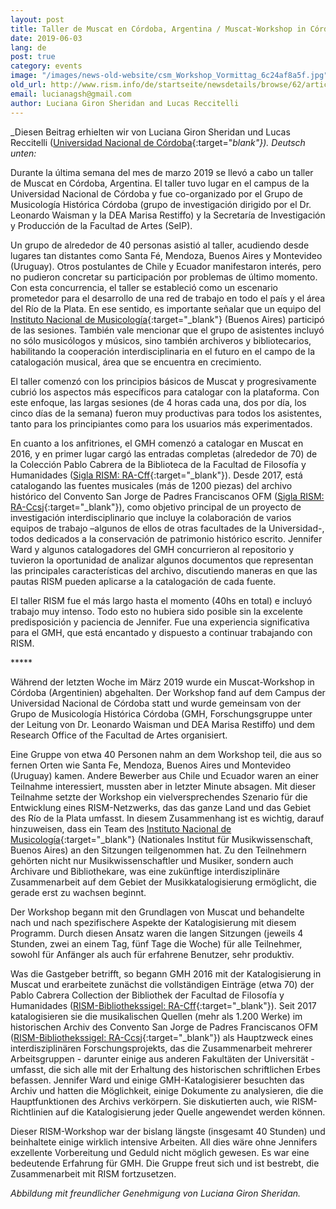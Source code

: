 ```yaml
---
layout: post
title: Taller de Muscat en Córdoba, Argentina / Muscat-Workshop in Córdoba, Argentinien
date: 2019-06-03
lang: de
post: true
category: events
image: "/images/news-old-website/csm_Workshop_Vormittag_6c24af8a5f.jpg"
old_url: http://www.rism.info/de/startseite/newsdetails/browse/62/article/64/taller-de-muscat-en-cordoba-argentina-muscat-workshop-in-cordoba-argentina.html
email: lucianagsh@gmail.com
author: Luciana Giron Sheridan and Lucas Reccitelli
---
```



_Diesen Beitrag erhielten wir von Luciana Giron Sheridan und Lucas Reccitelli ([Universidad Nacional de Córdoba](https://www.unc.edu.ar/){:target="_blank"}). Deutsch unten:_

Durante la última semana del mes de marzo 2019 se llevó a cabo un taller de Muscat en Córdoba, Argentina. El taller tuvo lugar en el campus de la Universidad Nacional de Córdoba y fue co-organizado por el Grupo de Musicología Histórica Córdoba (grupo de investigación dirigido por el Dr. Leonardo Waisman y la DEA Marisa Restiffo) y la Secretaría de Investigación y Producción de la Facultad de Artes (SeIP).

Un grupo de alrededor de 40 personas asistió al taller, acudiendo desde lugares tan distantes como Santa Fé, Mendoza, Buenos Aires y Montevideo (Uruguay). Otros postulantes de Chile y Ecuador manifestaron interés, pero no pudieron concretar su participación por problemas de último momento. Con esta concurrencia, el taller se estableció como un escenario prometedor para el desarrollo de una red de trabajo en todo el país y el área del Río de la Plata. En ese sentido, es importante señalar que un equipo del [Instituto Nacional de Musicología](https://inmcv.cultura.gob.ar/){:target="_blank"} (Buenos Aires) participó de las sesiones. También vale mencionar que el grupo de asistentes incluyó no sólo musicólogos y músicos, sino también archiveros y bibliotecarios, habilitando la cooperación interdisciplinaria en el futuro en el campo de la catalogación musical, área que se encuentra en crecimiento.

El taller comenzó con los principios básicos de Muscat y progresivamente cubrió los aspectos más específicos para catalogar con la plataforma. Con este enfoque, las largas sesiones (de 4 horas cada una, dos por día, los cinco días de la semana) fueron muy productivas para todos los asistentes, tanto para los principiantes como para los usuarios más experimentados.

En cuanto a los anfitriones, el GMH comenzó a catalogar en Muscat en 2016, y en primer lugar cargó las entradas completas (alrededor de 70) de la Colección Pablo Cabrera de la Biblioteca de la Facultad de Filosofía y Humanidades ([Sigla RISM: RA-Cff](https://opac.rism.info/search?View=rism&siglum=RA-Cff&Language=es){:target="_blank"}). Desde 2017, está catalogando las fuentes musicales (más de 1200 piezas) del archivo histórico del Convento San Jorge de Padres Franciscanos OFM ([Sigla RISM: RA-Ccsj](https://opac.rism.info/search?View=rism&siglum=RA-Ccsj&Language=es){:target="_blank"}), como objetivo principal de un proyecto de investigación interdisciplinario que incluye la colaboración de varios equipos de trabajo –algunos de ellos de otras facultades de la Universidad-, todos dedicados a la conservación de patrimonio histórico escrito. Jennifer Ward y algunos catalogadores del GMH concurrieron al repositorio y tuvieron la oportunidad de analizar algunos documentos que representan las principales características del archivo, discutiendo maneras en que las pautas RISM pueden aplicarse a la catalogación de cada fuente.

El taller RISM fue el más largo hasta el momento (40hs en total) e incluyó trabajo muy intenso. Todo esto no hubiera sido posible sin la excelente predisposición y paciencia de Jennifer. Fue una experiencia significativa para el GMH, que está encantado y dispuesto a continuar trabajando con RISM.


\*\*\*\*\*


Während der letzten Woche im März 2019 wurde ein Muscat-Workshop in Córdoba (Argentinien) abgehalten. Der Workshop fand auf dem Campus der Universidad Nacional de Córdoba statt und wurde gemeinsam von der Grupo de Musicología Histórica Córdoba (GMH, Forschungsgruppe unter der Leitung von Dr. Leonardo Waisman und DEA Marisa Restiffo) und dem Research Office of the Facultad de Artes organisiert.

Eine Gruppe von etwa 40 Personen nahm an dem Workshop teil, die aus so fernen Orten wie Santa Fe, Mendoza, Buenos Aires und Montevideo (Uruguay) kamen. Andere Bewerber aus Chile und Ecuador waren an einer Teilnahme interessiert, mussten aber in letzter Minute absagen. Mit dieser Teilnahme setzte der Workshop ein vielversprechendes Szenario für die Entwicklung eines RISM-Netzwerks, das das ganze Land und das Gebiet des Río de la Plata umfasst. In diesem Zusammenhang ist es wichtig, darauf hinzuweisen, dass ein Team des [Instituto Nacional de Musicología](https://inmcv.cultura.gob.ar/){:target="_blank"} (Nationales Institut für Musikwissenschaft, Buenos Aires) an den Sitzungen teilgenommen hat. Zu den Teilnehmern gehörten nicht nur Musikwissenschaftler und Musiker, sondern auch Archivare und Bibliothekare, was eine zukünftige interdisziplinäre Zusammenarbeit auf dem Gebiet der Musikkatalogisierung ermöglicht, die gerade erst zu wachsen beginnt.

Der Workshop begann mit den Grundlagen von Muscat und behandelte nach und nach spezifischere Aspekte der Katalogisierung mit diesem Programm. Durch diesen Ansatz waren die langen Sitzungen (jeweils 4 Stunden, zwei an einem Tag, fünf Tage die Woche) für alle Teilnehmer, sowohl für Anfänger als auch für erfahrene Benutzer, sehr produktiv.

Was die Gastgeber betrifft, so begann GMH 2016 mit der Katalogisierung in Muscat und erarbeitete zunächst die vollständigen Einträge (etwa 70) der Pablo Cabrera Collection der Bibliothek der Facultad de Filosofía y Humanidades ([RISM-Bibliothekssigel: RA-Cff](https://opac.rism.info/search?View=rism&siglum=RA-Cff){:target="_blank"}). Seit 2017 katalogisieren sie die musikalischen Quellen (mehr als 1.200 Werke) im historischen Archiv des Convento San Jorge de Padres Franciscanos OFM ([RISM-Bibliothekssigel: RA-Ccsj](https://opac.rism.info/search?View=rism&siglum=RA-Ccsj&){:target="_blank"}) als Hauptzweck eines interdisziplinären Forschungsprojekts, das die Zusammenarbeit mehrerer Arbeitsgruppen - darunter einige aus anderen Fakultäten der Universität - umfasst, die sich alle mit der Erhaltung des historischen schriftlichen Erbes befassen. Jennifer Ward und einige GMH-Katalogisierer besuchten das Archiv und hatten die Möglichkeit, einige Dokumente zu analysieren, die die Hauptfunktionen des Archivs verkörpern. Sie diskutierten auch, wie RISM-Richtlinien auf die Katalogisierung jeder Quelle angewendet werden können.

Dieser RISM-Workshop war der bislang längste (insgesamt 40 Stunden) und beinhaltete einige wirklich intensive Arbeiten. All dies wäre ohne Jennifers exzellente Vorbereitung und Geduld nicht möglich gewesen. Es war eine bedeutende Erfahrung für GMH. Die Gruppe freut sich und ist bestrebt, die Zusammenarbeit mit RISM fortzusetzen.

_Abbildung mit freundlicher Genehmigung von Luciana Giron Sheridan._

<script type="text/javascript">var switchTo5x=true;</script><script type="text/javascript" src="http://w.sharethis.com/button/buttons.js"></script><script type="text/javascript">stLight.options({publisher: "9b601438-1ce1-49d8-bfd7-9cff5df54c17", doNotHash: false, doNotCopy: false, hashAddressBar: false});</script>